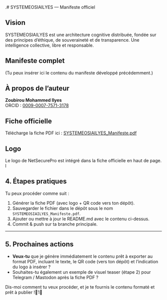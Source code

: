 .# SYSTEMEOSIAILYES — Manifeste officiel

## Vision
SYSTEMEOSIAILYES est une architecture cognitive distribuée, fondée sur des principes d’éthique, de souveraineté et de transparence. Une intelligence collective, libre et responsable.

## Manifeste complet
(Tu peux insérer ici le contenu du manifeste développé précédemment.)

## À propos de l’auteur
**Zoubirou Mohammed Ilyes**  
ORCID : [0009-0007-7571-3178](https://orcid.org/0009-0007-7571-3178)

## Fiche officielle
Télécharge la fiche PDF ici : [SYSTEMEOSIAILYES_Manifeste.pdf](.SYSTEMEOSIAILYES_Manifeste(1).pdf)




## Logo
Le logo de NetSecurePro est intégré dans la fiche officielle en haut de page.
l

## 4. Étapes pratiques

Tu peux procéder comme suit :

1. Générer la fiche PDF (avec logo + QR code vers ton dépôt).
2. Sauvegarder le fichier dans le dépôt sous le nom `SYSTEMEOSIAILYES_Manifeste.pdf`.
3. Ajouter ou mettre à jour le README.md avec le contenu ci-dessus.
4. Commit & push sur ta branche principale.

---

## 5. Prochaines actions

- **Veux-tu** que je génère immédiatement le contenu prêt à exporter au format PDF, incluant le texte, le QR code (vers ton dépôt) et l’indication du logo à insérer ?
- Souhaites-tu également un exemple de visuel teaser (étape 2) pour Telegram / Mastodon après la fiche PDF ?

Dis-moi comment tu veux procéder, et je te fournis le contenu formaté et prêt à publier !1

